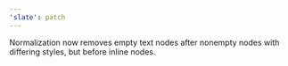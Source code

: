 ```yaml
---
'slate': patch
---
```


Normalization now removes empty text nodes after nonempty nodes with differing styles, but before inline nodes.
